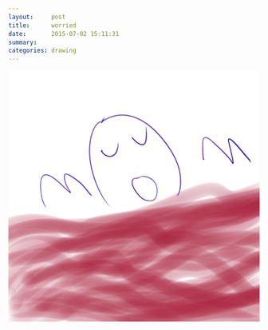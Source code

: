 ```yaml
---
layout:     post
title:      worried
date:       2015-07-02 15:11:31
summary:    
categories: drawing
---
```

![worried](/images/blog/worried.png "Let's hope for the best.")